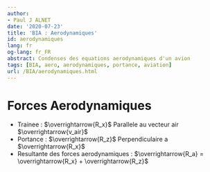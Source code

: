 ```yaml
---
author:
- Paul J ALNET
date: '2020-07-23'
title: 'BIA : Aerodynamiques'
id: aerodynamiques
lang: fr
og-lang: fr_FR
abstract: Condenses des equations aerodynamiques d'un avion
tags: [BIA, aero, aerodynamiques, portance, aviation]
url: /BIA/aerodynamiques.html
---
```


# Forces Aerodynamiques
- Trainee : $\overrightarrow{R_x}$
  Parallele au vecteur air $\overrightarrow{v_air}$
- Portance : $\overrightarrow{R_z}$
  Perpendiculaire a $\overrightarrow{R_x}$
- Resultante des forces aerodynamiques : $\overrightarrow{R_a} = \overrightarrow{R_x} + \overrightarrow{R_z}$
